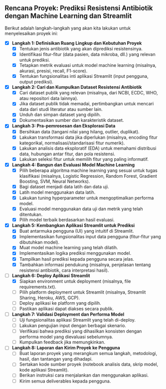 ## Rencana Proyek: Prediksi Resistensi Antibiotik dengan Machine Learning dan Streamlit

Berikut adalah langkah-langkah yang akan kita lakukan untuk menyelesaikan proyek ini:

- [x] **Langkah 1: Definisikan Ruang Lingkup dan Kebutuhan Proyek**
  - [x] Tentukan jenis antibiotik yang akan diprediksi resistensinya.
  - [x] Identifikasi fitur-fitur (data pasien, data mikroba, dll.) yang relevan untuk prediksi.
  - [x] Tetapkan metrik evaluasi untuk model machine learning (misalnya, akurasi, presisi, recall, F1-score).
  - [x] Tentukan fungsionalitas inti aplikasi Streamlit (input pengguna, output prediksi).

- [x] **Langkah 2: Cari dan Kumpulkan Dataset Resistensi Antibiotik**
  - [x] Cari dataset publik yang relevan (misalnya, dari NCBI, ECDC, WHO, atau repositori data lainnya).
  - [x] Jika dataset publik tidak memadai, pertimbangkan untuk mencari data dari studi literatur atau sumber lain.
  - [x] Unduh dan simpan dataset yang dipilih.
  - [x] Dokumentasikan sumber dan karakteristik dataset.

- [x] **Langkah 3: Pra-pemrosesan dan Eksplorasi Data**
  - [x] Bersihkan data (tangani nilai yang hilang, outlier, duplikat).
  - [x] Lakukan transformasi data jika diperlukan (misalnya, encoding fitur kategorikal, normalisasi/standarisasi fitur numerik).
  - [x] Lakukan analisis data eksploratif (EDA) untuk memahami distribusi data, hubungan antar fitur, dan pola resistensi.
  - [x] Lakukan seleksi fitur untuk memilih fitur yang paling informatif.

- [x] **Langkah 4: Bangun dan Evaluasi Model Machine Learning**
  - [x] Pilih beberapa algoritma machine learning yang sesuai untuk tugas klasifikasi (misalnya, Logistic Regression, Random Forest, Gradient Boosting, SVM, Neural Networks).
  - [x] Bagi dataset menjadi data latih dan data uji.
  - [x] Latih model menggunakan data latih.
  - [x] Lakukan tuning hyperparameter untuk mengoptimalkan performa model.
  - [x] Evaluasi model menggunakan data uji dan metrik yang telah ditentukan.
  - [x] Pilih model terbaik berdasarkan hasil evaluasi.

- [x] **Langkah 5: Kembangkan Aplikasi Streamlit untuk Prediksi**
  - [x] Buat antarmuka pengguna (UI) yang intuitif di Streamlit.
  - [x] Implementasikan fungsionalitas input data pengguna (fitur-fitur yang dibutuhkan model).
  - [x] Muat model machine learning yang telah dilatih.
  - [x] Implementasikan logika prediksi menggunakan model.
  - [x] Tampilkan hasil prediksi kepada pengguna secara jelas.
  - [x] Tambahkan informasi pendukung (misalnya, penjelasan tentang resistensi antibiotik, cara interpretasi hasil).

- [ ] **Langkah 6: Deploy Aplikasi Streamlit**
  - [x] Siapkan environment untuk deployment (misalnya, file requirements.txt).
  - [ ] Pilih platform deployment untuk Streamlit (misalnya, Streamlit Sharing, Heroku, AWS, GCP).
  - [ ] Deploy aplikasi ke platform yang dipilih.
  - [ ] Pastikan aplikasi dapat diakses secara publik.

- [ ] **Langkah 7: Validasi Deployment dan Performa Model**
  - [ ] Uji fungsionalitas aplikasi Streamlit yang telah di-deploy.
  - [ ] Lakukan pengujian input dengan berbagai skenario.
  - [ ] Verifikasi bahwa prediksi yang dihasilkan konsisten dengan performa model yang dievaluasi sebelumnya.
  - [ ] Kumpulkan feedback jika memungkinkan.

- [ ] **Langkah 8: Laporan dan Kirim Proyek ke Pengguna**
  - [ ] Buat laporan proyek yang merangkum semua langkah, metodologi, hasil, dan tantangan yang dihadapi.
  - [ ] Sertakan kode sumber proyek (notebook analisis data, skrip model, kode aplikasi Streamlit).
  - [ ] Berikan instruksi cara menjalankan dan menggunakan aplikasi.
  - [ ] Kirim semua deliverables kepada pengguna.
